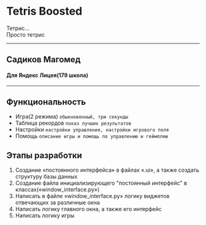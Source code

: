 # Tetris Boosted
Тетрис…  
Просто тетрис

---

## Садиков Магомед
#### Для Яндекс Лицея(179 школа)

---

## Функциональность

* Игра(2 режима) `обыкновенный, три секунды`
* Таблица рекордов `показ лучших результатов`
* Настройки `настройки управления, настройки игрового поля`
* Помощь `описание игры и помощь по управлению и геймплею`

## Этапы разработки
1.  Создание «постоянного интерфейса» в файлах «.ui», а также создать структуру базы данных
2.  Создание файла инициализирующего "постоянный интерфейс" в классах(«window\_interface.py»)
3.  Написать в файле «window\_interface.py» логику виджетов отвечающих за различные окна
4.  Написать логику главного окна, а также его интерфейс
5.  Написать логику игры

